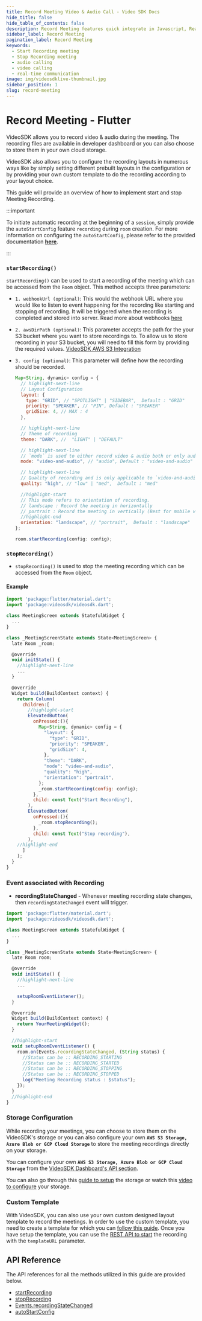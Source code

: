 ```yaml
---
title: Record Meeting Video & Audio Call - Video SDK Docs
hide_title: false
hide_table_of_contents: false
description: Record Meeting features quick integrate in Javascript, React JS, Android, IOS, React Native, Flutter with Video SDK to add live video & audio conferencing to your applications.
sidebar_label: Record Meeting
pagination_label: Record Meeting
keywords:
  - Start Recording meeting
  - Stop Recording meeting
  - audio calling
  - video calling
  - real-time communication
image: img/videosdklive-thumbnail.jpg
sidebar_position: 1
slug: record-meeting
---
```


# Record Meeting - Flutter

VideoSDK allows you to record video & audio during the meeting. The recording files are available in developer dashboard or you can also choose to store them in your own cloud storage.

VideoSDK also allows you to configure the recording layouts in numerous ways like by simply setting different prebuilt layouts in the configuration or by providing your own custom template to do the recording according to your layout choice.

This guide will provide an overview of how to implement start and stop Meeting Recording.

:::important

To initiate automatic recording at the beginning of a `session`, simply provide the `autoStartConfig` feature `recording` during `room` creation. For more information on configuring the `autoStartConfig`, please refer to the provided documentation **[<u>here</u>](/api-reference/realtime-communication/create-room#autoStartConfig)**.

:::

### `startRecording()`

`startRecording()` can be used to start a recording of the meeting which can be accessed from the `Room` object. This method accepts three parameters:

- `1. webhookUrl (optional)`: This would the webhook URL where you would like to listen to event happening for the recording like starting and stopping of recording. It will be triggered when the recording is completed and stored into server. Read more about webhooks [here](https://en.wikipedia.org/wiki/Webhook)

- `2. awsDirPath (optional)`: This parameter accepts the path for the your S3 bucket where you want to store recordings to. To allow us to store recording in your S3 bucket, you will need to fill this form by providing the required values. [VideoSDK AWS S3 Integration](/docs/tutorials/user-dashboard/recording-storage-config)

- `3. config (optional)`: This parameter will define how the recording should be recorded.

  ```js
  Map<String, dynamic> config = {
    // highlight-next-line
    // Layout Configuration
    layout: {
      type: "GRID", // "SPOTLIGHT" | "SIDEBAR",  Default : "GRID"
      priority: "SPEAKER", // "PIN", Default : "SPEAKER"
      gridSize: 4, // MAX : 4
    },

    // highlight-next-line
    // Theme of recording
    theme: "DARK", //  "LIGHT" | "DEFAULT"

    // highlight-next-line
    // `mode` is used to either record video & audio both or only audio.
    mode: "video-and-audio", // "audio", Default : "video-and-audio"

    // highlight-next-line
    // Quality of recording and is only applicable to `video-and-audio` type mode.
    quality: "high", // "low" | "med",  Default : "med"

    //highlight-start
    // This mode refers to orientation of recording.
    // landscape : Record the meeting in horizontally
    // portrait : Record the meeting in vertically (Best for mobile view)
    //highlight-end
    orientation: "landscape", // "portrait",  Default : "landscape"
  };

  room.startRecording(config: config);
  ```

### `stopRecording()`

- `stopRecording()` is used to stop the meeting recording which can be accessed from the `Room` object.

#### Example

```js
import 'package:flutter/material.dart';
import 'package:videosdk/videosdk.dart';

class MeetingScreen extends StatefulWidget {
  ...
}

class _MeetingScreenState extends State<MeetingScreen> {
  late Room _room;

  @override
  void initState() {
    //highlight-next-line
    ...
  }

  @override
  Widget build(BuildContext context) {
    return Column(
      children:[
        //highlight-start
        ElevatedButton(
          onPressed:(){
            Map<String, dynamic> config = {
              "layout": {
                "type": "GRID",
                "priority": "SPEAKER",
                "gridSize": 4,
              },
              "theme": "DARK",
              "mode": "video-and-audio",
              "quality": "high",
              "orientation": "portrait",
            };
            _room.startRecording(config: config);
          },
          child: const Text("Start Recording"),
        ),
        ElevatedButton(
          onPressed:(){
            _room.stopRecording();
          },
          child: const Text("Stop recording"),
        ),
    //highlight-end
      ]
    );
  }
}
```

### Event associated with Recording

- **recordingStateChanged** - Whenever meeting recording state changes, then `recordingStateChanged` event will trigger.

```js
import 'package:flutter/material.dart';
import 'package:videosdk/videosdk.dart';

class MeetingScreen extends StatefulWidget {
  ...
}

class _MeetingScreenState extends State<MeetingScreen> {
  late Room room;

  @override
  void initState() {
    //highlight-next-line
    ...

    setupRoomEventListener();
  }

  @override
  Widget build(BuildContext context) {
    return YourMeetingWidget();
  }

  //highlight-start
  void setupRoomEventListener() {
    room.on(Events.recordingStateChanged, (String status) {
      //Status can be :: RECORDING_STARTING
      //Status can be :: RECORDING_STARTED
      //Status can be :: RECORDING_STOPPING
      //Status can be :: RECORDING_STOPPED
      log("Meeting Recording status : $status");
    });
  }
  //highlight-end
}
```

### Storage Configuration

While recording your meetings, you can choose to store them on the VideoSDK's storage or you can also configure your own **`AWS S3 Storage, Azure Blob or GCP Cloud Storage`** to store the meeting recordings directly on your storage.

You can configure your own **`AWS S3 Storage, Azure Blob or GCP Cloud Storage`** from the [VideoSDK Dashboard's API section](https://app.videosdk.live/api-keys).

You can also go through this [guide to setup](/docs/tutorials/user-dashboard/recording-storage-config) the storage or watch this [video to configure](https://www.loom.com/share/23a2617f824a4a5da004d14d1a541a9d) your storage.

### Custom Template

With VideoSDK, you can also use your own custom designed layout template to record the meetings. In order to use the custom template, you need to create a template for which you can [follow this guide](/react/guide/interactive-live-streaming/custom-template). Once you have setup the template, you can use the [REST API to start](/api-reference/realtime-communication/start-recording) the recording with the `templateURL` parameter.

## API Reference

The API references for all the methods utilized in this guide are provided below.

- [startRecording](/flutter/api/sdk-reference/room-class/methods#startrecording)
- [stopRecording](/flutter/api/sdk-reference/room-class/methods#stoprecording)
- [Events.recordingStateChanged](/flutter/api/sdk-reference/room-class/events#recordingstatechanged)
- [autoStartConfig](/api-reference/realtime-communication/create-room#autoStartConfig)
